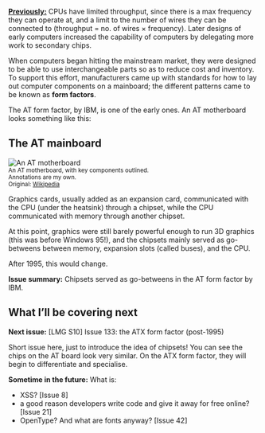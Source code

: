 [**Previously:**](https://buttondown.email/laymansguide/archive/) CPUs have limited throughput, since there is a max frequency they can operate at, and a limit to the number of wires they can be connected to (throughput = no. of wires × frequency). Later designs of early computers increased the capability of computers by delegating more work to secondary chips.

When computers began hitting the mainstream market, they were designed to be able to use interchangeable parts so as to reduce cost and inventory. To support this effort, manufacturers came up with standards for how to lay out computer components on a mainboard; the different patterns came to be known as **form factors**.

The AT form factor, by IBM, is one of the early ones. An AT motherboard looks something like this:

## The AT mainboard

![An AT motherboard](https://raw.githubusercontent.com/ngjunsiang/laymansguide/release/season11/issue132/issue132_02.jpg)<br />
<small>An AT motherboard, with key components outlined.<br />Annotations are my own.<br />Original: [Wikipedia](https://en.wikipedia.org/wiki/Skylake_(microarchitecture))</small>

Graphics cards, usually added as an expansion card, communicated with the CPU (under the heatsink) through a chipset, while the CPU communicated with memory through another chipset.

At this point, graphics were still barely powerful enough to run 3D graphics (this was before Windows 95!), and the chipsets mainly served as go-betweens between memory, expansion slots (called buses), and the CPU.

After 1995, this would change.

**Issue summary:** Chipsets served as go-betweens in the AT form factor by IBM.

## What I’ll be covering next

**Next issue:** [LMG S10] Issue 133: the ATX form factor (post-1995)

Short issue here, just to introduce the idea of chipsets! You can see the chips on the AT board look very similar. On the ATX form factor, they will begin to differentiate and specialise.

**Sometime in the future:** What is:

- XSS? [Issue 8]
- a good reason developers write code and give it away for free online? [Issue 21]
- OpenType? And what are fonts anyway? [Issue 42]
